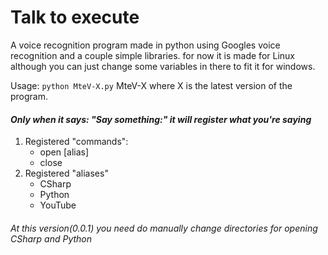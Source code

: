 # Talk to execute
A voice recognition program made in python using Googles voice recognition and a couple simple libraries.
for now it is made for Linux although you can just change some variables in there to fit it for windows.

Usage: ``` python MteV-X.py ```
MteV-X where X is the latest version of the program.

#### *Only when it says: "Say something:" it will register what you're saying*
1. Registered "commands":
    - open [alias]
    - close
2. Registered "aliases"
    - CSharp
    - Python
    - YouTube
    
###### *At this version(0.0.1) you need do manually change directories for opening CSharp and Python*
